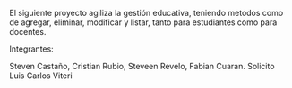El siguiente proyecto agiliza la gestión educativa, teniendo metodos como de agregar, eliminar, modificar y listar, tanto para estudiantes como para docentes.

Integrantes:

Steven Castaño, Cristian Rubio, Steveen Revelo, Fabian Cuaran.
Solicito Luis Carlos Viteri
